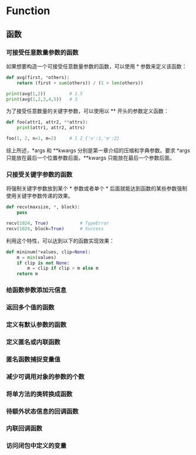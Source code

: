 # Function
## 函数

### 可接受任意数量参数的函数
如果想要构造一个可接受任意数量参数的函数，可以使用 * 参数来定义该函数：
```py
def avg(first, *others):
    return (first + sum(others)) / (1 + len(others))

print(avg(1,2))         # 1.5
print(avg(1,2,3,4,5))   # 3
```
为了接受任意数量的关键字参数，可以使用以 ** 开头的参数定义函数：
```py
def foo(attr1, attr2, **attrs):
    print(attr1, attr2, attrs)

foo(1, 2, n=1, m=2)     # 1 2 {'n':1,'m':2}
```
综上所述，\*args 和 \*\*kwargs 分别是第一章介绍的压缩和字典参数。要求 \*args 只能放在最后一个位置参数后面，\*\*kwargs 只能放在最后一个参数后面。

### 只接受关键字参数的函数
将强制关键字参数放到某个 * 参数或者单个 * 后面就能达到函数的某些参数强制使用关键字参数传递的效果。
```py
def recv(maxsize, *, block):
    pass

recv(1024, True)            # TypeError
recv(1024, block=True)      # Success
```
利用这个特性，可以达到以下的函数实现效果：
```py
def mininum(*values, clip=None):
    m = min(values)
    if clip is not None:
        m = clip if clip > m else m
    return m
```

### 给函数参数添加元信息

### 返回多个值的函数

### 定义有默认参数的函数

### 定义匿名或内联函数

### 匿名函数捕捉变量值

### 减少可调用对象的参数的个数

### 将单方法的类转换成函数

### 待额外状态信息的回调函数

### 内联回调函数

### 访问闭包中定义的变量